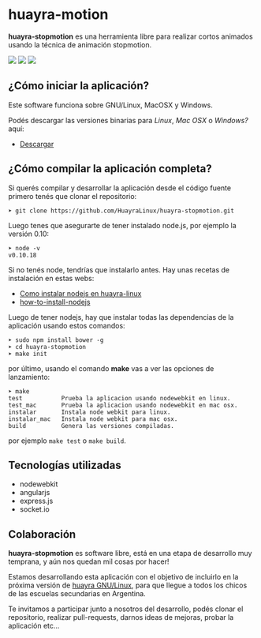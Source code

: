 huayra-motion
=============

**huayra-stopmotion** es una herramienta libre para realizar cortos animados usando la técnica de animación stopmotion.

![](img/preview3.png)
![](img/preview2.png)
![](img/preview.png)


¿Cómo iniciar la aplicación?
----------------------------

Este software funciona sobre GNU/Linux, MacOSX y Windows.

Podés descargar las versiones binarias para *Linux*, *Mac OSX* o
*Windows?* aquí:

- [Descargar](http://dev-losersjuegos.com.ar/huayra-motion)

¿Cómo compilar la aplicación completa?
--------------------------------------

Si querés compilar y desarrollar la aplicación desde el código
fuente primero tenés que clonar el repositorio:

	➤ git clone https://github.com/HuayraLinux/huayra-stopmotion.git

Luego tenes que asegurarte de tener instalado node.js, por ejemplo la versión 0.10:

	➤ node -v
	v0.10.18
	
Si no tenés node, tendrías que instalarlo antes. Hay unas recetas de instalación en
estas webs:

- [Como instalar nodejs en huayra-linux](http://examplelab.com.ar/como-instalar-nodejs-en-huayra-linux/)
- [how-to-install-nodejs](http://howtonode.org/how-to-install-nodejs)
	
Luego de tener nodejs, hay que instalar todas las dependencias de la aplicación
usando estos comandos:

	➤ sudo npm install bower -g
	➤ cd huayra-stopmotion
	➤ make init
	
por último, usando el comando **make** vas a ver las opciones de lanzamiento:

	➤ make
	test           Prueba la aplicacion usando nodewebkit en linux.
	test_mac       Prueba la aplicacion usando nodewebkit en mac osx.
	instalar       Instala node webkit para linux.
	instalar_mac   Instala node webkit para mac osx.
	build          Genera las versiones compiladas.
	
por ejemplo ``make test`` o ``make build``.

## Tecnologías utilizadas

* nodewebkit
* angularjs
* express.js
* socket.io

Colaboración
------------

**huayra-stopmotion** es software libre, está en una etapa de desarrollo muy temprana, y aún nos quedan mil cosas por hacer!

Estamos desarrollando esta aplicación con el objetivo de incluirlo en la próxima versión de [huayra GNU/Linux](http://huayra.conectarigualdad.gob.ar/), para que llegue a todos los chicos de las escuelas secundarias en Argentina.

Te invitamos a participar junto a nosotros del desarrollo, podés clonar el repositorio, realizar pull-requests, darnos ideas de mejoras, probar la aplicación etc…
